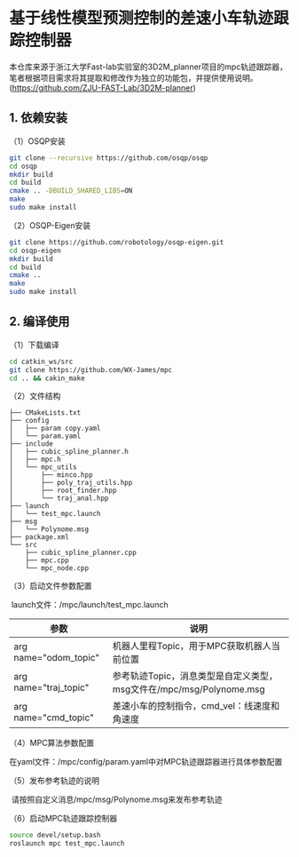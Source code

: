 # 基于线性模型预测控制的差速小车轨迹跟踪控制器

本仓库来源于浙江大学Fast-lab实验室的3D2M_planner项目的mpc轨迹跟踪器，笔者根据项目需求将其提取和修改作为独立的功能包，并提供使用说明。
(https://github.com/ZJU-FAST-Lab/3D2M-planner)

## 1. 依赖安装

（1）OSQP安装

```bash
git clone --recursive https://github.com/osqp/osqp
cd osqp
mkdir build
cd build
cmake .. -DBUILD_SHARED_LIBS=ON
make
sudo make install
```

（2）OSQP-Eigen安装

```bash
git clone https://github.com/robotology/osqp-eigen.git
cd osqp-eigen
mkdir build 
cd build
cmake ..
make
sudo make install
```

## 2. 编译使用

（1）下载编译

```bash
cd catkin_ws/src
git clone https://github.com/WX-James/mpc
cd .. && cakin_make
```

（2）文件结构

```
├── CMakeLists.txt
├── config
│   ├── param copy.yaml
│   └── param.yaml
├── include
│   ├── cubic_spline_planner.h
│   ├── mpc.h
│   └── mpc_utils
│       ├── minco.hpp
│       ├── poly_traj_utils.hpp
│       ├── root_finder.hpp
│       └── traj_anal.hpp
├── launch
│   └── test_mpc.launch
├── msg
│   └── Polynome.msg
├── package.xml
└── src
    ├── cubic_spline_planner.cpp
    ├── mpc.cpp
    └── mpc_node.cpp
```

（3）启动文件参数配置

​		launch文件：/mpc/launch/test_mpc.launch

| 参数                  | 说明                                                         |
| --------------------- | ------------------------------------------------------------ |
| arg name="odom_topic" | 机器人里程Topic，用于MPC获取机器人当前位置                   |
| arg name="traj_topic" | 参考轨迹Topic，消息类型是自定义类型，msg文件在/mpc/msg/Polynome.msg |
| arg name="cmd_topic"  | 差速小车的控制指令，cmd_vel：线速度和角速度                  |

（4）MPC算法参数配置

​		在yaml文件：/mpc/config/param.yaml中对MPC轨迹跟踪器进行具体参数配置

（5）发布参考轨迹的说明

​		请按照自定义消息/mpc/msg/Polynome.msg来发布参考轨迹

（6）启动MPC轨迹跟踪控制器

```bash
source devel/setup.bash
roslaunch mpc test_mpc.launch
```


